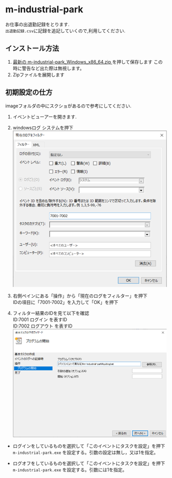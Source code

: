 # m-industrial-park

お仕事の出退勤記録をとります.  
`出退勤記録.csv`に記録を追記していくので,利用してください.  

## インストール方法
1. [最新の m-industrial-park_Windows_x86_64.zip ](https://github.com/eraiza0816/m-industrial-park/releases)を押して保存します
この時に警告など出た際は無視します。
2. Zipファイルを展開します

## 初期設定の仕方

imageフォルダの中にスクショがあるので参考にしてください.

1. イベントビューアーを開きます.

2. windowsログ システムを押下
    ![2](https://github.com/eraiza0816/m-industrial-park/blob/main/image/%E3%82%B9%E3%82%AF%E3%83%AA%E3%83%BC%E3%83%B3%E3%82%B7%E3%83%A7%E3%83%83%E3%83%88%202023-02-05%20181158.png)
3. 右側ペインにある「操作」から「現在のログをフィルター」を押下  
IDの項目に「7001-7002」を入力して「OK」を押下

4. フィルター結果のIDを見て以下を確認  
ID:7001 ログイン を表すID  
ID:7002 ログアウト を表すID  
    ![4](https://github.com/eraiza0816/m-industrial-park/blob/main/image/%E3%82%B9%E3%82%AF%E3%83%AA%E3%83%BC%E3%83%B3%E3%82%B7%E3%83%A7%E3%83%83%E3%83%88%202023-02-05%20181922.png)

- ログインをしているものを選択して「このイベントにタスクを設定」を押下  
`m-industrial-park.exe` を設定する。引数の設定は無し，又は1を指定。

- ログオフをしているものを選択して「このイベントにタスクを設定」を押下  
`m-industrial-park.exe` を設定する。引数には1を指定。
